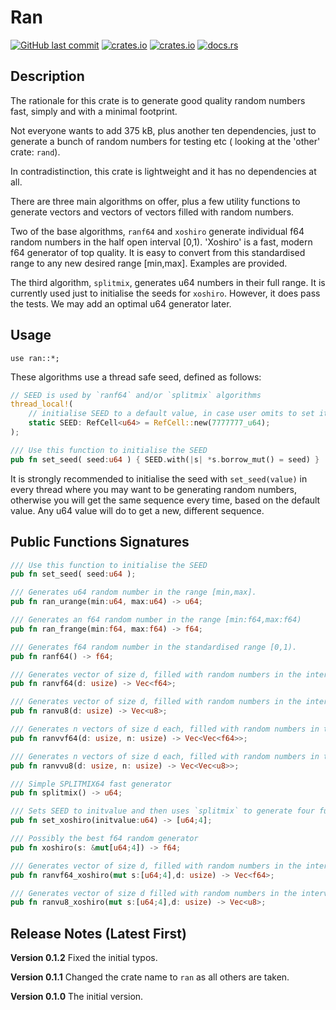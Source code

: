 # Ran

[<img alt="GitHub last commit" src="https://img.shields.io/github/last-commit/liborty/random/HEAD?logo=github">](https://github.com/liborty/random)
[<img alt="crates.io" src="https://img.shields.io/crates/v/ran?logo=rust">](https://crates.io/crates/ran)
[<img alt="crates.io" src="https://img.shields.io/crates/d/ran?logo=rust">](https://crates.io/crates/ran)
[<img alt="docs.rs" src="https://img.shields.io/docsrs/ran?logo=rust">](https://docs.rs/ran)

## Description

The rationale for this crate is to generate good quality random numbers fast, simply and with a minimal footprint.

Not everyone wants to add 375 kB, plus another ten dependencies, just to generate a bunch of random numbers for testing etc ( looking at the 'other' crate: `rand`).

In contradistinction, this crate is lightweight and it has no dependencies at all.

There are three main algorithms on offer, plus a few utility functions to generate vectors and vectors of vectors filled with random numbers.

Two of the base algorithms, `ranf64` and `xoshiro` generate individual f64 random numbers in the half open interval [0,1). 'Xoshiro' is a fast, modern f64 generator of top quality. It is easy to convert from this standardised range to any new desired range [min,max]. Examples are provided.

The third algorithm, `splitmix`, generates u64 numbers in their full range. It is currently used just to initialise the seeds for `xoshiro`. However, it does pass the tests. We may add an optimal u64 generator later.

## Usage

`use ran::*;`

These algorithms use a thread safe seed, defined as follows:
```rust
// SEED is used by `ranf64` and/or `splitmix` algorithms
thread_local!(
    // initialise SEED to a default value, in case user omits to set it
    static SEED: RefCell<u64> = RefCell::new(7777777_u64);
);

/// Use this function to initialise the SEED
pub fn set_seed( seed:u64 ) { SEED.with(|s| *s.borrow_mut() = seed) }
```
It is strongly recommended to initialise the seed with `set_seed(value)` in every thread where you may want to be generating random numbers, otherwise you will get the same sequence every time, based on the default value. Any u64 value will do to get a new, different sequence.

## Public Functions Signatures

```Rust
/// Use this function to initialise the SEED
pub fn set_seed( seed:u64 );

/// Generates u64 random number in the range [min,max].
pub fn ran_urange(min:u64, max:u64) -> u64;

/// Generates an f64 random number in the range [min:f64,max:f64)
pub fn ran_frange(min:f64, max:f64) -> f64;

/// Generates f64 random number in the standardised range [0,1).
pub fn ranf64() -> f64;

/// Generates vector of size d, filled with random numbers in the interval [0_f64,1_f64).
pub fn ranvf64(d: usize) -> Vec<f64>;

/// Generates vector of size d, filled with random numbers in the interval [0_u8,255_u8].
pub fn ranvu8(d: usize) -> Vec<u8>;

/// Generates n vectors of size d each, filled with random numbers in the interval [0_f64,1_f64).
pub fn ranvvf64(d: usize, n: usize) -> Vec<Vec<f64>>;

/// Generates n vectors of size d each, filled with random numbers in the interval [0_u8,255_u8].
pub fn ranvvu8(d: usize, n: usize) -> Vec<Vec<u8>>;

/// Simple SPLITMIX64 fast generator
pub fn splitmix() -> u64;

/// Sets SEED to initvalue and then uses `splitmix` to generate four further seeds for `xoshiro`
pub fn set_xoshiro(initvalue:u64) -> [u64;4];

/// Possibly the best f64 random generator
pub fn xoshiro(s: &mut[u64;4]) -> f64;

/// Generates vector of size d, filled with random numbers in the interval [0_f64,1_f64).
pub fn ranvf64_xoshiro(mut s:[u64;4],d: usize) -> Vec<f64>;

/// Generates vector of size d filled with random numbers in the interval [0_u8,255_u8],
pub fn ranvu8_xoshiro(mut s:[u64;4],d: usize) -> Vec<u8>;
```

## Release Notes (Latest First)

**Version 0.1.2** Fixed the initial typos.

**Version 0.1.1** Changed the crate name to `ran` as all others are taken.

**Version 0.1.0** The initial version.
